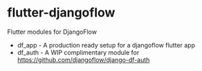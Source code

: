 # flutter-djangoflow
Flutter modules for DjangoFlow

- df_app - A production ready setup for a djangoflow flutter app
- df_auth - A WIP complimentary module for https://github.com/djangoflow/django-df-auth
